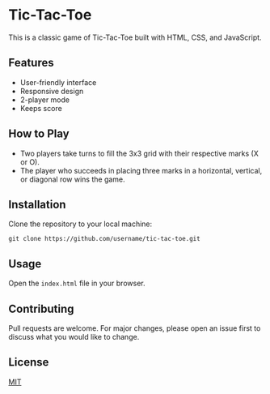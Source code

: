 # Tic-Tac-Toe

This is a classic game of Tic-Tac-Toe built with HTML, CSS, and JavaScript.

## Features

* User-friendly interface
* Responsive design
* 2-player mode
* Keeps score

## How to Play

* Two players take turns to fill the 3x3 grid with their respective marks (X or O). 
* The player who succeeds in placing three marks in a horizontal, vertical, or diagonal row wins the game. 

## Installation

Clone the repository to your local machine:

```
git clone https://github.com/username/tic-tac-toe.git
```

## Usage

Open the `index.html` file in your browser.

## Contributing

Pull requests are welcome. For major changes, please open an issue first to discuss what you would like to change.

## License

[MIT](https://choosealicense.com/licenses/mit/)
